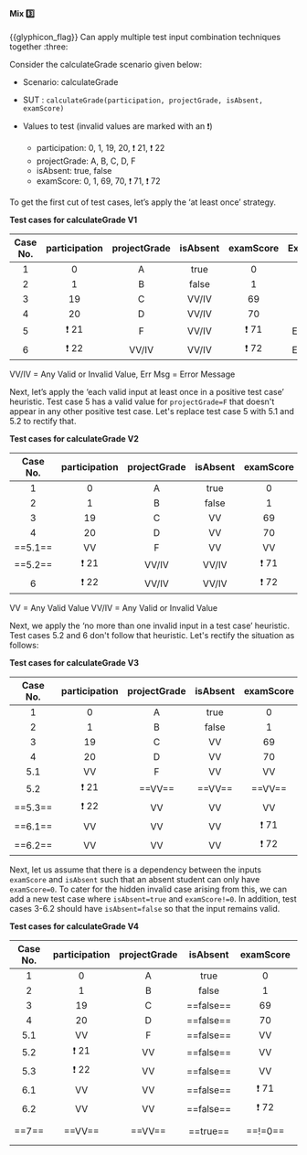 <div id="title">

#### Mix :three:

</div>
<span id="outcomes">{{glyphicon_flag}} Can apply multiple test input combination techniques together :three:</span>

<div id="body">

Consider the calculateGrade scenario given below:

<tip-box>

* Scenario: calculateGrade
* SUT : `calculateGrade(participation, projectGrade, isAbsent, examScore)`
* Values to test (invalid values are marked with an :exclamation:)

  * participation: 0, 1, 19, 20, :exclamation: 21, :exclamation: 22
  * projectGrade: A, B, C, D, F
  * isAbsent: true, false
  * examScore: 0, 1, 69, 70, :exclamation: 71, :exclamation: 72

</tip-box>

To get the first cut of test cases, let’s apply the ‘at least once’ strategy.

<tip-box>

**Test cases for calculateGrade V1**

| Case No. | participation  | projectGrade | isAbsent    | examScore | Expected    |
| :------: | :------------: | :----------: | :---------: | :-------: | :---------: |
| 1        | 0              | A            | true        | 0         | ...         |
| 2        | 1              | B            | false       | 1         | ...         |
| 3        | 19             | C            | VV/IV       | 69        | ...         |
| 4        | 20             | D            | VV/IV       | 70        | ...         |
| 5        | :exclamation: 21 | F          | VV/IV       | :exclamation: 71 | Err Msg     |
| 6        | :exclamation: 22 | VV/IV      | VV/IV       | :exclamation: 72 | Err Msg     |

VV/IV = Any Valid or Invalid Value, Err Msg = Error Message

</tip-box>

Next, let’s apply the ‘each valid input at least once in a positive test case’ heuristic. Test case 5 has a valid value for `projectGrade=F` that doesn't appear in any other positive test case. Let's replace test case 5 with 5.1 and 5.2 to rectify that. 

<tip-box>

**Test cases for calculateGrade V2**

| Case No. | participation  | projectGrade | isAbsent    | examScore | Expected    |
| :------: | :------------: | :----------: | :---------: | :-------: | :---------: |
| 1        | 0              | A            | true        | 0         | ...         |
| 2        | 1              | B            | false       | 1         | ...         |
| 3        | 19             | C            | VV          | 69        | ...         |
| 4        | 20             | D            | VV          | 70        | ...         |
| ==5.1==  | VV             | F            | VV          | VV        | ...         |
| ==5.2==  | :exclamation: 21 | VV/IV      | VV/IV       | :exclamation: 71 | Err Msg     |
| 6        | :exclamation: 22 | VV/IV      | VV/IV       | :exclamation: 72 | Err Msg     |

VV = Any Valid Value VV/IV = Any Valid or Invalid Value

</tip-box>

Next, we apply the ‘no more than one invalid input in a test case’ heuristic. Test cases 5.2 and 6 don't follow that heuristic. Let's rectify the situation as follows: 

<tip-box>

**Test cases for calculateGrade V3**

| Case No. | participation  | projectGrade | isAbsent    | examScore | Expected    |
| :------: | :------------: | :----------: | :---------: | :-------: | :---------: |
| 1        | 0              | A            | true        | 0         | ...         |
| 2        | 1              | B            | false       | 1         | ...         |
| 3        | 19             | C            | VV          | 69        | ...         |
| 4        | 20             | D            | VV          | 70        | ...         |
| 5.1      | VV             | F            | VV          | VV        | ...         |
| 5.2      | :exclamation: 21 | ==VV==     | ==VV==      | ==VV==    | Err Msg     |
| ==5.3==  | :exclamation: 22 | VV         | VV          | VV        | Err Msg     |
| ==6.1==  | VV             | VV           | VV          | :exclamation: 71 | Err Msg     |
| ==6.2==  | VV             | VV           | VV          | :exclamation: 72 | Err Msg     |

</tip-box>

Next, let us assume that there is a dependency between the inputs `examScore` and `isAbsent` such that an absent student can only have `examScore=0`. To cater for the hidden invalid case arising from this, we can add a new test case where `isAbsent=true` and `examScore!=0`. In addition, test cases 3-6.2 should have `isAbsent=false` so that the input remains valid.

<tip-box>

**Test cases for calculateGrade V4**

| Case No. | participation  | projectGrade | isAbsent    | examScore | Expected    |
| :------: | :------------: | :----------: | :---------: | :-------: | :---------: |
| 1        | 0              | A            | true        | 0         | ...         |
| 2        | 1              | B            | false       | 1         | ...         |
| 3        | 19             | C            | ==false==   | 69        | ...         |
| 4        | 20             | D            | ==false==   | 70        | ...         |
| 5.1      | VV             | F            | ==false==   | VV        | ...         |
| 5.2      | :exclamation: 21 | VV         | ==false==   | VV        | Err Msg     |
| 5.3      | :exclamation: 22 | VV         | ==false==   | VV        | Err Msg     |
| 6.1      | VV             | VV           | ==false==   | :exclamation: 71 | Err Msg     |
| 6.2      | VV             | VV           | ==false==   | :exclamation: 72 | Err Msg     |
| ==7==    | ==VV==         | ==VV==       | ==true==    | ==!=0==   | ==Err Msg== |

</tip-box>

</div>

<div id="extras">
 <include src="exercises.md" />
</div>